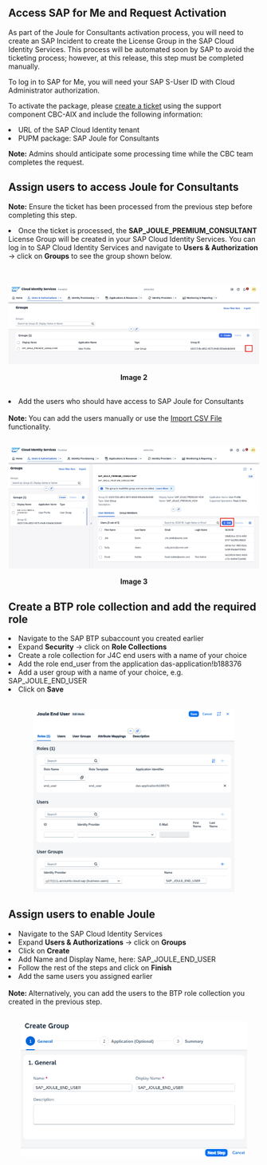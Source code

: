 ## Access SAP for Me and Request Activation
 
As part of the Joule for Consultants activation process, you will need to create an SAP Incident to create the License Group in the SAP Cloud Identity Services. This process will be automated soon by SAP to avoid the ticketing process; however, at this release, this step must be completed manually.
 
To log in to SAP for Me, you will need your SAP S-User ID with Cloud Administrator authorization.
 
To activate the package, please [create a ticket](https://me.sap.com/createIssue/0) using the support component CBC-AIX and include the following information:
<li>URL of the SAP Cloud Identity tenant
<li>PUPM package: SAP Joule for Consultants
 
**Note:**
Admins should anticipate some processing time while the CBC team completes the request.
 
## Assign users to access Joule for Consultants

**Note:**
Ensure the ticket has been processed from the previous step before completing this step.
<br>
<li>Once the ticket is processed, the <b>SAP_JOULE_PREMIUM_CONSULTANT</b> License Group will be created in your SAP Cloud Identity Services. You can log in to SAP Cloud Identity Services and navigate to <b>Users & Authorization</b> -> click on <b>Groups</b> to see the group shown below.</li>
<br>
<p align="center">
 <br>
<img src="images/3.6.2.png"> 
</p>
<p align="center"> <b>Image 2</b> </p>
<br>
<li>Add the users who should have access to SAP Joule for Consultants
<br><br><b>Note: </b>
You can add the users manually or use the <a href="https://help.sap.com/docs/cloud-identity-services/cloud-identity-services/import-csv-file-with-full-user-profile">Import CSV File</a> functionality.
<br><br>
<p align="center"> 
<img src="images/3.6.3.png"> 
</p>
<p align="center"> <b>Image 3</b> </p>

## Create a BTP role collection and add the required role

<li>Navigate to the SAP BTP subaccount you created earlier
<li>Expand <b>Security</b> → click on <b>Role Collections</b></li>
<li>Create a role collection for J4C end users with a name of your choice
<li>Add the role end_user from the application das-application!b188376 
<li>Add a user group with a name of your choice, e.g. SAP_JOULE_END_USER
<li>Click on <b>Save</b></li>
<br>
<p align="center"> 
<img src="images/3.6.4.png"  width="80%"> 
</p>


## Assign users to enable Joule
<li>Navigate to the SAP Cloud Identity Services
<li>Expand <b>Users & Authorizations</b> → click on <b>Groups</b></li>
<li>Click on <b>Create</b></li>
<li>Add Name and Display Name, here: SAP_JOULE_END_USER
<li>Follow the rest of the steps and click on <b>Finish</b></li>
<li>Add the same users you assigned earlier</li>
<br><b>Note: </b>
Alternatively, you can add the users to the BTP role collection you created in the previous step.
<br><br>
<p align="center"> 
<img src="images/3.6.5.png"  width="90%"> 
</p>
